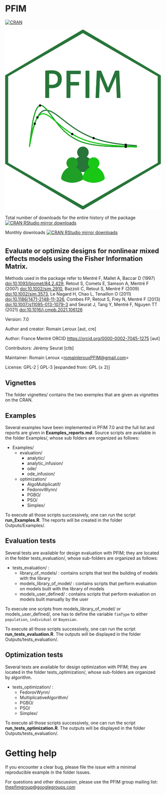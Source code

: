 
# PFIM 

[![CRAN](http://www.r-pkg.org/badges/version/PFIM)](http://cran.r-project.org/package=PFIM)

![Logo_PFIM](Logo_PFIM.png)

Total number of downloads for the entire history of the package
[![CRAN RStudio mirror downloads](https://cranlogs.r-pkg.org/badges/grand-total/PFIM?color=blue)]([https://r-pkg.org/pkg/PFIM](https://cran.r-project.org/package=PFIM))

Monthly downloads
[![CRAN RStudio mirror downloads](https://cranlogs.r-pkg.org/badges/last-month/PFIM?color=blue)]([https://r-pkg.org/pkg/PFIM](https://cran.r-project.org/package=PFIM))
<!--
Weekly downloads 
[![CRAN RStudio mirror downloads](https://cranlogs.r-pkg.org/badges/last-week/PFIM?color=blue)]([https://r-pkg.org/pkg/PFIM](https://cran.r-project.org/package=PFIM))

Daily downloads
[![CRAN RStudio mirror downloads](https://cranlogs.r-pkg.org/badges/last-day/PFIM?color=blue)]([https://r-pkg.org/pkg/PFIM](https://cran.r-project.org/package=PFIM))
 -->
#

## Evaluate or optimize designs for nonlinear mixed effects models using the Fisher Information Matrix.

Methods used in the package refer to Mentré F, Mallet A, Baccar D (1997)
<doi:10.1093/biomet/84.2.429>, Retout S, Comets E, Samson A, Mentré F
(2007) <doi:10.1002/sim.2910>, Bazzoli C, Retout S, Mentré F (2009)
<doi:10.1002/sim.3573>, Le Nagard H, Chao L, Tenaillon O (2011)
<doi:10.1186/1471-2148-11-326>, Combes FP, Retout S, Frey N, Mentré F
(2013) <doi:10.1007/s11095-013-1079-3> and Seurat J, Tang Y, Mentré F,
Nguyen TT (2021) <doi:10.1016/j.cmpb.2021.106126>

Version: 7.0

Author and creator: Romain Leroux \[aut, cre\]

Author: France Mentré ORCID <https://orcid.org/0000-0002-7045-1275>
\[aut\]

Contributors: Jérémy Seurat \[ctb]

Maintainer: Romain Leroux \<romainlerouxPFIM@gmail.com\>

License: GPL-2 \| GPL-3 \[expanded from: GPL (≥ 2)\]

## Vignettes

The folder vignettes/ contains the two exemples that are given as
vignettes on the CRAN.

## Examples

Several examples have been implemented in PFIM 7.0 and the full list and
reports are given in **Examples_reports.md**. Source scripts are
available in the folder Examples/, whose sub folders are organized as
follows:

- Examples/
  - evaluation/
    - analytic/
    - analytic_infusion/
    - ode/
    - ode_infusion/
  - optimization/
    - AlgoMutiplicatif/
    - FedorovWynn/
    - PGBO/
    - PSO/
    - Simplex/

To execute all those scripts successively, one can run the script
**run_Examples.R**. The reports will be created in the folder
Outputs/Examples/.

## Evaluation tests

Several tests are available for design evaluation with PFIM; they are
located in the folder tests_evaluation/, whose sub-folders are organized
as follows:

- tests_evaluation/ :
  - library_of_models/ : contains scripts that test the building of
    models with the library
  - models_library_of_model/ : contains scripts that perform evaluation
    on models built with the library of models
  - models_user_defined/ : contains scripts that perform evaluation on
    models built manually by the user

To execute one scripts from models_library_of_model/ or
models_user_defined/, one has to define the variable `fimType` to either
`population`, `individual` or `Bayesian`.

To execute all those scripts successively, one can run the script
**run_tests_evaluation.R**. The outputs will be displayed in the folder
Outputs/tests_evaluation/.

## Optimization tests

Several tests are available for design optimization with PFIM; they are
located in the folder tests_optimization/, whose sub-folders are
organized by algorithm.

- tests_optimization/ :
  - FedorovWynn/
  - MultiplicativeAlgorithm/
  - PGBO/
  - PSO/
  - Simplex/

To execute all those scripts successively, one can run the script
**run_tests_optimization.R**. The outputs will be displayed in the
folder Outputs/tests_evaluation/.

# Getting help

If you encounter a clear bug, please file the issue with a minimal
reproducible example in the folder Issues.

For questions and other discussion, please use the PFIM group mailing
list: <thepfimgroup@googlegroups.com>
